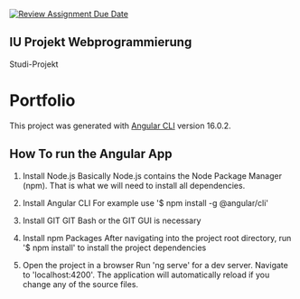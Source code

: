 [![Review Assignment Due Date](https://classroom.github.com/assets/deadline-readme-button-24ddc0f5d75046c5622901739e7c5dd533143b0c8e959d652212380cedb1ea36.svg)](https://classroom.github.com/a/mNpxOhp9)

## IU Projekt Webprogrammierung

Studi-Projekt

# Portfolio

This project was generated with [Angular CLI](https://github.com/angular/angular-cli) version 16.0.2.

## How To run the Angular App 

1. Install Node.js
Basically Node.js contains the Node Package Manager (npm). That is what we will need to install all dependencies.

2. Install Angular CLI 
For example use '$ npm install -g @angular/cli'

3. Install GIT 
GIT Bash or the GIT GUI is necessary

4. Install npm Packages
After navigating into the project root directory, run '$ npm install' to install the project dependencies

5. Open the project in a browser
Run 'ng serve' for a dev server. Navigate to 'localhost:4200'. The application will automatically reload if you change any of the source files.




